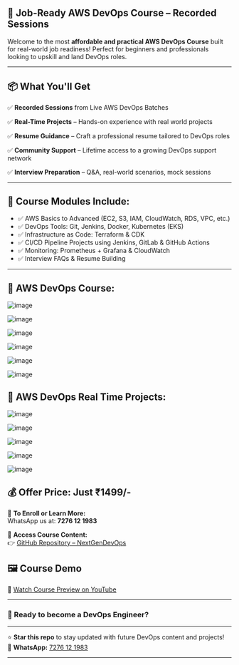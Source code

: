 ## 🚀 Job-Ready AWS DevOps Course – Recorded Sessions

Welcome to the most **affordable and practical AWS DevOps Course** built for real-world job readiness! Perfect for beginners and professionals looking to upskill and land DevOps roles.

---

## 📦 What You'll Get

✅ **Recorded Sessions** from Live AWS DevOps Batches

✅ **Real-Time Projects** – Hands-on experience with real world projects

✅ **Resume Guidance** – Craft a professional resume tailored to DevOps roles

✅ **Community Support** – Lifetime access to a growing DevOps support network

✅ **Interview Preparation** – Q&A, real-world scenarios, mock sessions

---

## 📁 Course Modules Include:

- ✅ AWS Basics to Advanced (EC2, S3, IAM, CloudWatch, RDS, VPC, etc.)
- ✅ DevOps Tools: Git, Jenkins, Docker, Kubernetes (EKS)
- ✅ Infrastructure as Code: Terraform & CDK
- ✅ CI/CD Pipeline Projects using Jenkins, GitLab & GitHub Actions
- ✅ Monitoring: Prometheus + Grafana & CloudWatch
- ✅ Interview FAQs & Resume Building

---

## 📁 AWS DevOps Course:

![image](https://github.com/user-attachments/assets/ce53bcb5-16bb-4a3f-817d-06b27552b753)

![image](https://github.com/user-attachments/assets/c5baed0b-f531-4b3c-8b0d-c6e3472fbaf5)

![image](https://github.com/user-attachments/assets/44e4bb66-7c2f-4042-9672-a75b0b8a7c85)

![image](https://github.com/user-attachments/assets/88bf48a3-a759-4a56-8206-6cdbcd5a2ff4)

![image](https://github.com/user-attachments/assets/ed642a4f-70c1-4e4d-81a2-20d5c4c86532)

![image](https://github.com/user-attachments/assets/5ba22f9c-9395-4963-9474-0431b6c580d3)

## 📁 AWS DevOps Real Time Projects:

![image](https://github.com/user-attachments/assets/e8c77974-44f3-4dd8-8a5d-0c5781f2a55b)

![image](https://github.com/user-attachments/assets/e29d6b8d-e90f-43cc-8467-049e604785cc)

![image](https://github.com/user-attachments/assets/c59fbd95-c28b-40d8-bc9f-dc28d406b825)

![image](https://github.com/user-attachments/assets/14ecf9e3-9eaf-4fc1-ace0-ac369911cb88)

![image](https://github.com/user-attachments/assets/25cbbf36-9ac6-4de1-b829-5c23e11a9570)

## 💰 Offer Price: **Just ₹1499/-**

📲 **To Enroll or Learn More:**  
WhatsApp us at: **7276 12 1983**

🔗 **Access Course Content:**  
👉 [GitHub Repository – NextGenDevOps](https://github.com/namdev-rathod/NextGenDevOps)

## 🖼 Course Demo

🎥 [Watch Course Preview on YouTube](https://www.youtube.com/watch?v=1tx44WgKam4)

---

### 💼 Ready to become a DevOps Engineer?

---

⭐ **Star this repo** to stay updated with future DevOps content and projects!  
📲 **WhatsApp:** [7276 12 1983](https://wa.me/917276121983)

---
